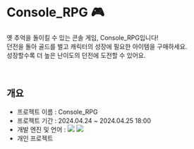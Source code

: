 </br>
</br>

# Console_RPG 🎮
옛 추억을 돌이킬 수 있는 콘솔 게임, Console_RPG입니다!  
던전을 돌아 골드를 벌고 캐릭터의 성장에 필요한 아이템을 구매하세요.  
성장할수록 더 높은 난이도의 던전에 도전할 수 있어요.

</br>

## 개요
- 프로젝트 이름 : Console_RPG
- 프로젝트 기간 : 2024.04.24 ~ 2024.04.25 18:00
- 개발 엔진 및 언어 : <img src="https://img.shields.io/badge/Unity-black?style=UNITy&logo=UNITY&logoColor=white"/> <img src="https://img.shields.io/badge/-C%23-000000?logo=Csharp&style=flat"/>
- 개인 프로젝트

</br>
